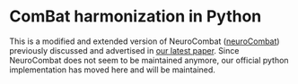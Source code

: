 # ComBat harmonization in Python

This is a modified and extended version of NeuroCombat ([neuroCombat](https://github.com/ncullen93/neuroCombat)) previously 
discussed and advertised in [our latest paper](https://www.sciencedirect.com/science/article/pii/S105381191730931X).
Since NeuroCombat does not seem to be maintained anymore, our official python implementation has moved here and will be maintained. 


